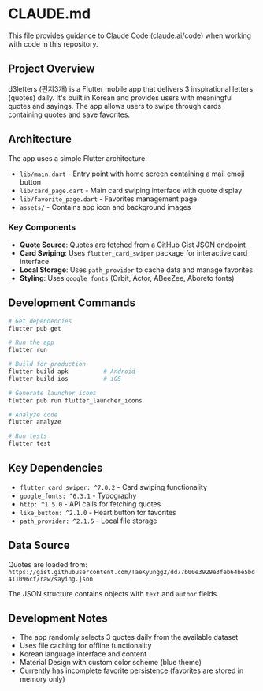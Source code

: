 # CLAUDE.md

This file provides guidance to Claude Code (claude.ai/code) when working with code in this repository.

## Project Overview

d3letters (편지3개) is a Flutter mobile app that delivers 3 inspirational letters (quotes) daily. It's built in Korean and provides users with meaningful quotes and sayings. The app allows users to swipe through cards containing quotes and save favorites.

## Architecture

The app uses a simple Flutter architecture:

- `lib/main.dart` - Entry point with home screen containing a mail emoji button
- `lib/card_page.dart` - Main card swiping interface with quote display
- `lib/favorite_page.dart` - Favorites management page
- `assets/` - Contains app icon and background images

### Key Components

- **Quote Source**: Quotes are fetched from a GitHub Gist JSON endpoint
- **Card Swiping**: Uses `flutter_card_swiper` package for interactive card interface
- **Local Storage**: Uses `path_provider` to cache data and manage favorites
- **Styling**: Uses `google_fonts` (Orbit, Actor, ABeeZee, Aboreto fonts)

## Development Commands

```bash
# Get dependencies
flutter pub get

# Run the app
flutter run

# Build for production
flutter build apk          # Android
flutter build ios          # iOS

# Generate launcher icons
flutter pub run flutter_launcher_icons

# Analyze code
flutter analyze

# Run tests
flutter test
```

## Key Dependencies

- `flutter_card_swiper: ^7.0.2` - Card swiping functionality
- `google_fonts: ^6.3.1` - Typography
- `http: ^1.5.0` - API calls for fetching quotes
- `like_button: ^2.1.0` - Heart button for favorites
- `path_provider: ^2.1.5` - Local file storage

## Data Source

Quotes are loaded from: `https://gist.githubusercontent.com/TaeKyungg2/dd77b00e3929e3feb64be5bd411096cf/raw/saying.json`

The JSON structure contains objects with `text` and `author` fields.

## Development Notes

- The app randomly selects 3 quotes daily from the available dataset
- Uses file caching for offline functionality
- Korean language interface and content
- Material Design with custom color scheme (blue theme)
- Currently has incomplete favorite persistence (favorites are stored in memory only)